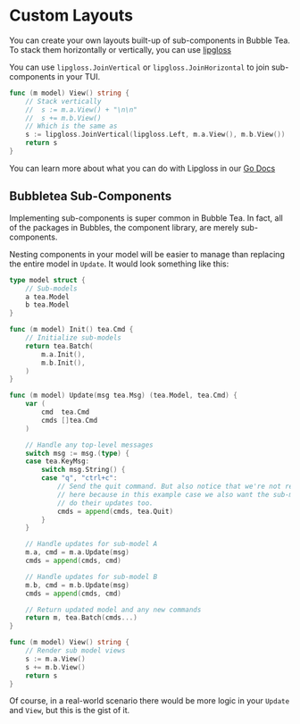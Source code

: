 # Custom Layouts

You can create your own layouts built-up of sub-components in Bubble Tea. 
To stack them horizontally or vertically, you can use [lipgloss](https://github.com/charmbracelet/lipgloss/)

You can use `lipgloss.JoinVertical` or `lipgloss.JoinHorizontal` to join sub-components in your TUI.
```go
func (m model) View() string {
	// Stack vertically
	//	s := m.a.View() + "\n\n"
	//	s += m.b.View()
	// Which is the same as 
	s := lipgloss.JoinVertical(lipgloss.Left, m.a.View(), m.b.View())
	return s
}
```
You can learn more about what you can do with Lipgloss in our [Go Docs](https://pkg.go.dev/github.com/charmbracelet/lipgloss)

## Bubbletea Sub-Components

Implementing sub-components is super common in Bubble Tea. In fact, all of the packages in Bubbles, the component library, are merely sub-components.

Nesting components in your model will be easier to manage than replacing the entire model in `Update`. It would look something like this:

```go
type model struct {
	// Sub-models
	a tea.Model
	b tea.Model
}

func (m model) Init() tea.Cmd {
	// Initialize sub-models
	return tea.Batch(
		m.a.Init(),
		m.b.Init(),
	)
}

func (m model) Update(msg tea.Msg) (tea.Model, tea.Cmd) {
	var (
		cmd  tea.Cmd
		cmds []tea.Cmd
	)

	// Handle any top-level messages
	switch msg := msg.(type) {
	case tea.KeyMsg:
		switch msg.String() {
		case "q", "ctrl+c":
			// Send the quit command. But also notice that we're not returning
			// here because in this example case we also want the sub-models to
			// do their updates too.
			cmds = append(cmds, tea.Quit)
		}
	}

	// Handle updates for sub-model A
	m.a, cmd = m.a.Update(msg)
	cmds = append(cmds, cmd)

	// Handle updates for sub-model B
	m.b, cmd = m.b.Update(msg)
	cmds = append(cmds, cmd)

	// Return updated model and any new commands
	return m, tea.Batch(cmds...)
}

func (m model) View() string {
	// Render sub model views
	s := m.a.View()
	s += m.b.View()
	return s
}
```

Of course, in a real-world scenario there would be more logic in your `Update` and `View`, but this is the gist of it.
